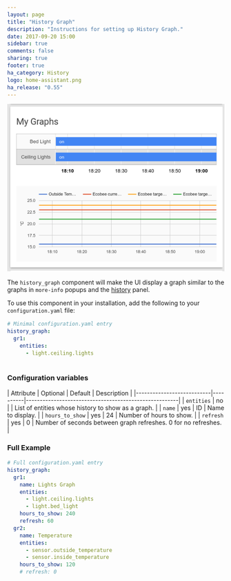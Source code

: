 ```yaml
---
layout: page
title: "History Graph"
description: "Instructions for setting up History Graph."
date: 2017-09-20 15:00
sidebar: true
comments: false
sharing: true
footer: true
ha_category: History
logo: home-assistant.png
ha_release: "0.55"
---
```

<p class='img'>
  <img src='/images/screenshots/history_graph.png' />
</p>

The `history_graph` component will make the UI display a graph similar to the graphs in `more-info` popups and the [history](/components/history/) panel.

To use this component in your installation, add the following to your `configuration.yaml` file:

```yaml
# Minimal configuration.yaml entry
history_graph:
  gr1:
    entities:
      - light.ceiling.lights
  
```

### Configuration variables

| Attribute                 | Optional | Default | Description                                 |
|---------------------------|----------|-------------------------------------------------------|
| `entities`                |   no     |         | List of entities whose history to show as a graph.  |
| `name`                    |   yes    |  ID     | Name to display. |
| `hours_to_show`           |   yes    |  24     | Number of hours to show. |
| `refresh`                 |   yes    |   0     | Number of seconds between graph refreshes. 0 for no refreshes. |

### Full Example

```yaml
# Full configuration.yaml entry
history_graph:
  gr1:
    name: Lights Graph
    entities:
      - light.ceiling.lights
      - light.bed_light
    hours_to_show: 240
    refresh: 60
  gr2:
    name: Temperature
    entities:
      - sensor.outside_temperature
      - sensor.inside_temperature
    hours_to_show: 120
    # refresh: 0

```


